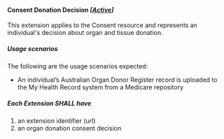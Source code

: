 #### Consent Donation Decision *[[Active](http://hl7.org/fhir/STU3/valueset-publication-status.html)]*

This extension applies to the Consent resource and represents an individual's decision about organ and tissue donation.


#####  **Usage scenarios**
The following are the usage scenarios expected:
* An individual’s Australian Organ Donor Register record is uploaded to the My Health Record system from a Medicare repository


##### **Each Extension SHALL have**
1. an extension identifier (url)
1. an organ donation consent decision 	


